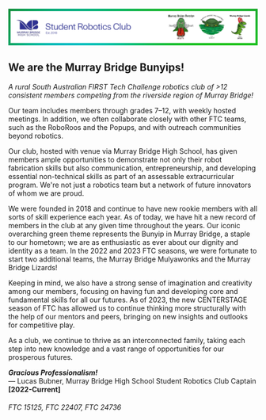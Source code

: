 ![Murray Bridge Bunyips, Mulyawonks, Lizards Logos (15215 + 22407 + 24736)](/bunyipslogos.png)

## We are the Murray Bridge Bunyips!
*A rural South Australian FIRST Tech Challenge robotics club of >12 consistent members competing from the riverside region of Murray Bridge!*  

Our team includes members through grades 7–12, with weekly hosted meetings. In addition, we often collaborate closely with other FTC teams, such as the RoboRoos and the Popups, and with outreach communities beyond robotics.

Our club, hosted with venue via Murray Bridge High School, has given members ample opportunities to demonstrate not only their robot fabrication skills but also communication, entrepreneurship, and developing essential non-technical skills as part of an assessable extracurricular program. We're not just a robotics team but a network of future innovators of whom we are proud.

We were founded in 2018 and continue to have new rookie members with all sorts of skill experience each year. As of today, we have hit a new record of members in the club at any given time throughout the years. Our iconic overarching green theme represents the Bunyip in Murray Bridge, a staple to our hometown; we are as enthusiastic as ever about our dignity and identity as a team. In the 2022 and 2023 FTC seasons, we were fortunate to start two additional teams, the Murray Bridge Mulyawonks and the Murray Bridge Lizards!

Keeping in mind, we also have a strong sense of imagination and creativity among our members, focusing on having fun and developing core and fundamental skills for all our futures. As of 2023, the new CENTERSTAGE season of FTC has allowed us to continue thinking more structurally with the help of our mentors and peers, bringing on new insights and outlooks for competitive play.

As a club, we continue to thrive as an interconnected family, taking each step into new knowledge and a vast range of opportunities for our prosperous futures.

***Gracious Professionalism!***  
— Lucas Bubner, Murray Bridge High School Student Robotics Club Captain **[2022-Current]**

###### FTC 15125, FTC 22407, FTC 24736
